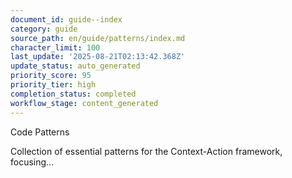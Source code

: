 ```yaml
---
document_id: guide--index
category: guide
source_path: en/guide/patterns/index.md
character_limit: 100
last_update: '2025-08-21T02:13:42.368Z'
update_status: auto_generated
priority_score: 95
priority_tier: high
completion_status: completed
workflow_stage: content_generated
---
```

Code Patterns

Collection of essential patterns for the Context-Action framework, focusing...
